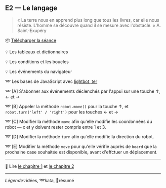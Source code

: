 ## E2 — Le langage
> « La terre nous en apprend plus long que tous les livres, car elle nous résiste. L'homme se découvre quand il se mesure avec l'obstacle. » A. Saint-Exupéry

:package: [Télécharger la séance](https://minhaskamal.github.io/DownGit/#/home?url=https://github.com/yamsellem/hetic.js/tree/master/E2)

:bulb: Les tableaux et dictionnaires

:bulb: Les conditions et les boucles

:bulb: Les événements du navigateur

:loop: Les bases de JavaScript avec [lightbot, ter](lightbot.html)

:loop: [A] S'abonner aux événements déclenchés par l'appui sur une touche ↑, ← et →

:loop: [B] Appeler la méthode `robot.move()` pour la touche ↑, et `robot.turn('left' / 'right')` pour les touches ← et →

:loop: [C] Modifier la méthode `move` afin qu'elle modifie les coordonnées du robot — x et y doivent rester compris entre 1 et 3.

:loop: [D] Modifier la méthode `turn` afin qu'elle modifie la direction du robot.

:loop: [E] Modifier la méthode `move` pour qu'elle vérifie auprès de `board` que la prochaine case souhaitée est disponible, avant d'effctuer un déplacement.

---

:closed_book: Lire [le chapitre 1](https://goo.gl/QbZSn8#heading=h.if8cr9oewryj) et [le chapitre 2](https://goo.gl/QbZSn8#heading=h.4mzfbzxpf5lm)

---

_Légende_:bulb:idées, :loop:kata, :closed_book:résumé
